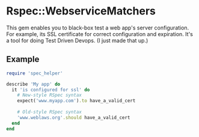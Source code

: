 # Rspec::WebserviceMatchers

This gem enables you to black-box test a web app's server configuration. For example, its SSL certificate for correct configuration and expiration. It's a tool for doing Test Driven Devops. (I just made that up.)

Example
-------

```Ruby
require 'spec_helper'

describe 'My app' do
  it 'is configured for ssl' do
    # New-style RSpec syntax
    expect('www.myapp.com').to have_a_valid_cert
    
    # Old-style RSpec syntax
    'www.weblaws.org'.should have_a_valid_cert
  end
end
```
